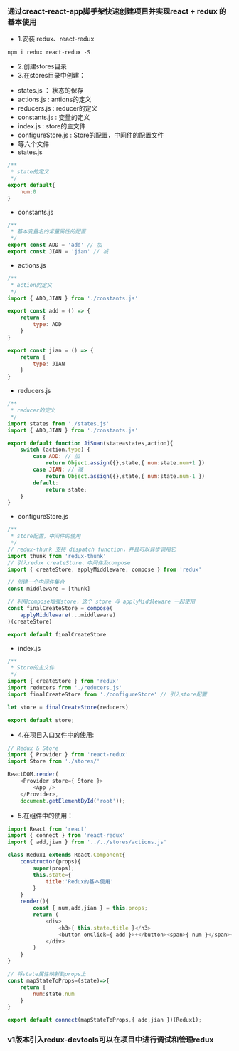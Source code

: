 ### 通过creact-react-app脚手架快速创建项目并实现react + redux 的基本使用
+ 1.安装 redux、react-redux
```
npm i redux react-redux -S
```
+ 2.创建stores目录
+ 3.在stores目录中创建：
-   states.js ： 状态的保存
-   actions.js : antions的定义
-   reducers.js : reducer的定义
-   constants.js : 变量的定义
-   index.js : store的主文件
-   configureStore.js : Store的配置，中间件的配置文件
-   等六个文件
- states.js
```javascript
/**
 * state的定义
 */
export default{
    num:0
}
```
- constants.js
```javascript
/**
 * 基本变量名的常量属性的配置
 */
export const ADD = 'add' // 加
export const JIAN = 'jian' // 减
```
- actions.js
```javascript
/**
 * action的定义
 */
import { ADD,JIAN } from './constants.js'

export const add = () => {
    return {
        type: ADD
    }
}

export const jian = () => {
    return {
        type: JIAN
    }
}
```
- reducers.js
```javascript
/**
 * reducer的定义
 */
import states from './states.js'
import { ADD,JIAN } from './constants.js'

export default function JiSuan(state=states,action){
    switch (action.type) {
        case ADD: // 加
            return Object.assign({},state,{ num:state.num+1 })
        case JIAN: // 减
            return Object.assign({},state,{ num:state.num-1 }) 
        default:
            return state;
    }
}
```
- configureStore.js
```javascript
/**
 * store配置，中间件的使用
 */
// redux-thunk 支持 dispatch function，并且可以异步调用它
import thunk from 'redux-thunk' 
// 引入redux createStore、中间件及compose 
import { createStore, applyMiddleware, compose } from 'redux' 

// 创建一个中间件集合
const middleware = [thunk]

// 利用compose增强store，这个 store 与 applyMiddleware 一起使用
const finalCreateStore = compose(
    applyMiddleware(...middleware)
)(createStore)

export default finalCreateStore
```
- index.js
```javascript
/**
 * Store的主文件
 */
import { createStore } from 'redux'
import reducers from './reducers.js'
import finalCreateStore from './configureStore' // 引入store配置

let store = finalCreateStore(reducers)

export default store;
```
+ 4.在项目入口文件中的使用:
```javascript
// Redux & Store
import { Provider } from 'react-redux'
import Store from './stores/'

ReactDOM.render(
    <Provider store={ Store }>
        <App />
    </Provider>, 
    document.getElementById('root'));
```
+ 5.在组件中的使用：
```javascript
import React from 'react'
import { connect } from 'react-redux'
import { add,jian } from '../../stores/actions.js'

class Redux1 extends React.Component{
    constructor(props){
        super(props);
        this.state={
            title:'Redux的基本使用'
        }
    }
    render(){
        const { num,add,jian } = this.props;
        return (
            <div>
                <h3>{ this.state.title }</h3>
                <button onClick={ add }>+</button><span>{ num }</span><button onClick={ jian }>-</button>
            </div>
        )
    }
}

// 将state属性映射到props上
const mapStateToProps=(state)=>{
    return {
        num:state.num
    }
}

export default connect(mapStateToProps,{ add,jian })(Redux1);
```

### v1版本引入redux-devtools可以在项目中进行调试和管理redux